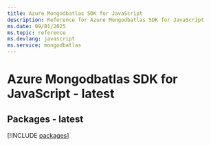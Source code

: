 ```yaml
---
title: Azure Mongodbatlas SDK for JavaScript
description: Reference for Azure Mongodbatlas SDK for JavaScript
ms.date: 09/01/2025
ms.topic: reference
ms.devlang: javascript
ms.service: mongodbatlas
---
```

# Azure Mongodbatlas SDK for JavaScript - latest
## Packages - latest
[!INCLUDE [packages](mongodbatlas-index.md)]